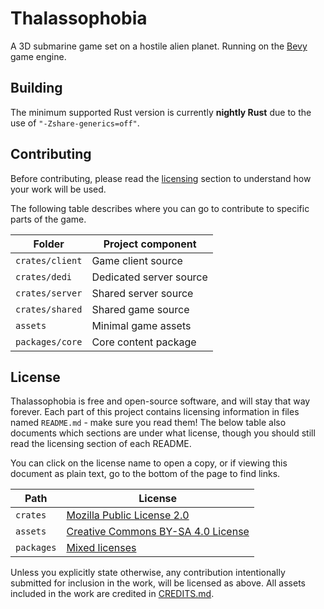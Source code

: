# Thalassophobia
A 3D submarine game set on a hostile alien planet. Running on the [Bevy](https://bevyengine.org/) game engine.

## Building
The minimum supported Rust version is currently **nightly Rust** due to the use of `"-Zshare-generics=off"`.

## Contributing
Before contributing, please read the [licensing](#license) section to understand how your work will be used.

The following table describes where you can go to contribute to specific parts of the game.

| Folder          | Project component       |
| --------------- | ----------------------- |
| `crates/client` | Game client source      |
| `crates/dedi`   | Dedicated server source |
| `crates/server` | Shared server source    |
| `crates/shared` | Shared game source      |
| `assets`        | Minimal game assets     |
| `packages/core` | Core content package    |

## License
Thalassophobia is free and open-source software, and will stay that way forever. Each part of this project contains licensing information in files named `README.md` - make sure you read them! The below table also documents which sections are under what license, though you should still read the licensing section of each README.

You can click on the license name to open a copy, or if viewing this document as plain text, go to the bottom of the page to find links.

| Path       | License                              |
| ---------- | ------------------------------------ |
| `crates`   | [Mozilla Public License 2.0]         |
| `assets`   | [Creative Commons BY-SA 4.0 License] |
| `packages` | [Mixed licenses][package-licensing]  |

Unless you explicitly state otherwise, any contribution intentionally submitted for inclusion in the work, will be licensed as above. All assets included in the work are credited in [CREDITS.md](./CREDITS.md).

<!-- Read this file for more information about how the packages folder is licensed -->
[package-licensing]: ./packages/README.md#licensing

<!-- Links to the licenses -->
[Mozilla Public License 2.0]: ./LICENSE-MPL
[Creative Commons BY-SA 4.0 License]: ./LICENSE-CC